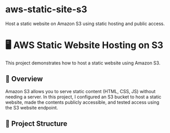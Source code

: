 # aws-static-site-s3
Host a static website on Amazon S3 using static hosting and public access.

# 🖥️ AWS Static Website Hosting on S3

This project demonstrates how to host a static website using Amazon S3.

## 📌 Overview

Amazon S3 allows you to serve static content (HTML, CSS, JS) without needing a server. In this project, I configured an S3 bucket to host a static website, made the contents publicly accessible, and tested access using the S3 website endpoint.

## 📁 Project Structure


